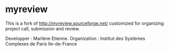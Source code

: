 myreview
========

This is a fork of http://myreview.sourceforge.net/ customized for organizing project call, submission and review.

Developper : Marlène Etienne.
Organization : Institut des Systèmes Complexes de Paris Ile-de-France

